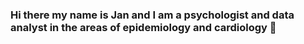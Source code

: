 ### Hi there my name is Jan and I am a psychologist and data analyst in the areas of epidemiology and cardiology 👋




